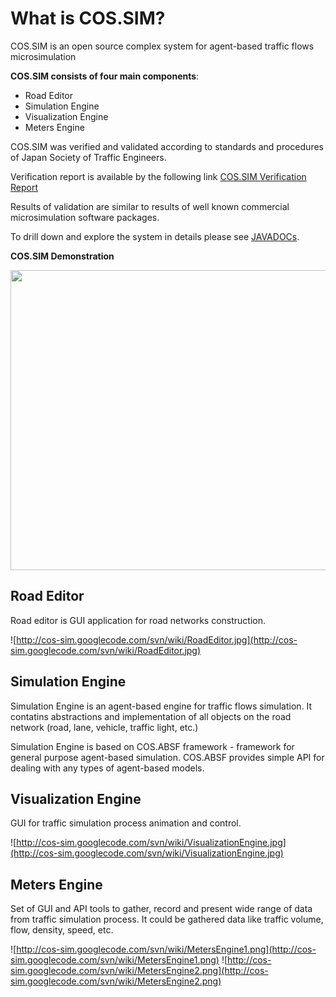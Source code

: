 # What is COS.SIM? #
COS.SIM is an open source complex system for agent-based traffic flows microsimulation

**COS.SIM consists of four main components**:
  * Road Editor
  * Simulation Engine
  * Visualization Engine
  * Meters Engine

COS.SIM was verified and validated according to standards and procedures of Japan Society of Traffic Engineers.

Verification report is available by the following link
[COS.SIM Verification Report](https://drive.google.com/file/d/0B_1xsUBwvRVrSEF2Ni1hWmUxQXM)

Results of validation are similar to results of well known commercial microsimulation software packages.

To drill down and explore the system in details please see [JAVADOCs](http://cos-sim.googlecode.com/svn/trunk/docs/javadoc/index.html).

**COS.SIM Demonstration**

<a href='http://www.youtube.com/watch?feature=player_embedded&v=m5ZkkZVqFd4' target='_blank'><img src='http://img.youtube.com/vi/m5ZkkZVqFd4/0.jpg' width='640' height=480 /></a>

## Road Editor ##
Road editor is GUI application for road networks construction.

![http://cos-sim.googlecode.com/svn/wiki/RoadEditor.jpg](http://cos-sim.googlecode.com/svn/wiki/RoadEditor.jpg)

## Simulation Engine ##
Simulation Engine is an agent-based engine for traffic flows simulation. It contatins abstractions and implementation of all objects on the road network (road, lane, vehicle, traffic light, etc.)

Simulation Engine is based on COS.ABSF framework - framework for general purpose agent-based simulation. COS.ABSF provides simple API for dealing with any types of agent-based models.

## Visualization Engine ##
GUI for traffic simulation process animation and control.

![http://cos-sim.googlecode.com/svn/wiki/VisualizationEngine.jpg](http://cos-sim.googlecode.com/svn/wiki/VisualizationEngine.jpg)

## Meters Engine ##
Set of GUI and API tools to gather, record and present wide range of data from traffic simulation process. It could be gathered data like traffic volume, flow, density, speed, etc.

![http://cos-sim.googlecode.com/svn/wiki/MetersEngine1.png](http://cos-sim.googlecode.com/svn/wiki/MetersEngine1.png)
![http://cos-sim.googlecode.com/svn/wiki/MetersEngine2.png](http://cos-sim.googlecode.com/svn/wiki/MetersEngine2.png)